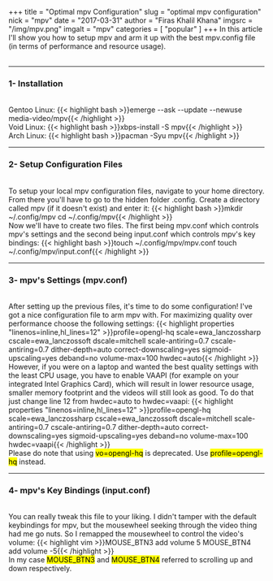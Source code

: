 +++
title = "Optimal mpv Configuration"
slug = "optimal mpv configuration"
nick = "mpv"
date = "2017-03-31"
author = "Firas Khalil Khana"
imgsrc = "/img/mpv.png"
imgalt = "mpv"
categories = [ "popular" ]
+++
In this article I'll show you how to setup mpv and arm it up with the best mpv.config file (in terms of performance and resource usage).
<br/>
<br/>
<hr/>
<h3 id="Installation">1- Installation</h3>
<br/>
Gentoo Linux:
{{< highlight bash >}}emerge --ask --update --newuse media-video/mpv{{< /highlight >}}
<br/>
Void Linux:
{{< highlight bash >}}xbps-install -S mpv{{< /highlight >}}
<br/>
Arch Linux:
{{< highlight bash >}}pacman -Syu mpv{{< /highlight >}}
<hr/>
<h3 id="Setup_Configuration_Files">2- Setup Configuration Files</h3>
<br/>
To setup your local mpv configuration files, navigate to your home directory. From there you'll have to go to the hidden folder .config. Create a directory called mpv (if it doesn't exist) and enter it:
{{< highlight bash >}}mkdir ~/.config/mpv
cd ~/.config/mpv{{< /highlight >}}
<br/>
Now we'll have to create two files. The first being mpv.conf which controls mpv's settings and the second being input.conf which controls mpv's key bindings:
{{< highlight bash >}}touch ~/.config/mpv/mpv.conf
touch ~/.config/mpv/input.conf{{< /highlight >}}
<hr/>
<h3 id="mpv's_Settings">3- mpv's Settings (mpv.conf)</h3>
<br/>
After setting up the previous files, it's time to do some configuration! I've got a nice configuration file to arm mpv with. For maximizing quality over performance choose the following settings:
{{< highlight properties "linenos=inline,hl_lines=12" >}}profile=opengl-hq
scale=ewa_lanczossharp
cscale=ewa_lanczossoft
dscale=mitchell
scale-antiring=0.7
cscale-antiring=0.7
dither-depth=auto
correct-downscaling=yes
sigmoid-upscaling=yes
deband=no
volume-max=100
hwdec=auto{{< /highlight >}}
<br/>
However, if you were on a laptop and wanted the best quality settings with the least CPU usage, you have to enable VAAPI (for example on your integrated Intel Graphics Card), which will result in lower resource usage, smaller memory footprint and the videos will still look as good. To do that just change line 12 from hwdec=auto to hwdec=vaapi:
{{< highlight properties "linenos=inline,hl_lines=12" >}}profile=opengl-hq
scale=ewa_lanczossharp
cscale=ewa_lanczossoft
dscale=mitchell
scale-antiring=0.7
cscale-antiring=0.7
dither-depth=auto
correct-downscaling=yes
sigmoid-upscaling=yes
deband=no
volume-max=100
hwdec=vaapi{{< /highlight >}}
<br/>
Please do note that using <mark>vo=opengl-hq</mark> is deprecated. Use <mark>profile=opengl-hq</mark> instead.
<hr/>
<h3 id="mpv's_Key_Bindings">4- mpv's Key Bindings (input.conf)</h3>
<br/>
You can really tweak this file to your liking. I didn't tamper with the default keybindings for mpv, but the mousewheel seeking through the video thing had me go nuts. So I remapped the mousewheel to control the video's volume:
{{< highlight vim >}}MOUSE_BTN3 add volume 5
MOUSE_BTN4 add volume -5{{< /highlight >}}
<br/>
In my case <mark>MOUSE_BTN3</mark> and <mark>MOUSE_BTN4</mark> referred to scrolling up and down respectively.
